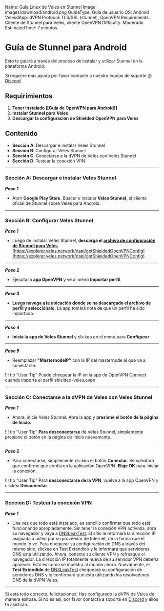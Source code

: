 Name:               Guía Linux de Veles en Stunnel
Image:              images/download/android.png
GuideType:          Guía de usuario
OS:                 Android
VelesdApp:          dVPN
Protocol:           TLS/SSL (stunnel), OpenVPN
Requirements:       Cliente de Stunnel para Veles, cliente OpenVPN
Difficulty:         Moderado
EstimatedTime:      7 minutos

# Guía de Stunnel para Android
Esto te guiará a través del proceso de instalar y utilizar Stunnel en la plataforma Android.  

Si requiere más ayuda por favor contacte a nuestro equipo de soporte @ [Discord](https://discord.gg/P528fGg)

## Requirimientos
1) **Tener instalado [[Guía de OpenVPN para Android]]**  
2) **Instalar Stunnel para Veles**   
3) **Descargar la configuración de Shielded OpenVPN para Veles**  

## Contenido
* **Sección A**: Descargar e instalar Veles Stunnel
* **Sección B**: Configurar Veles Stunnel
* **Sección C**: Conectarse a la dVPN de Veles con Veles Stunnel
* **Sección D**: Testear la conexión VPN 
***

### Sección A: Descargar e instalar Veles Stunnel

***Paso 1***

* Abrir **Google Play Store**. Buscar e instalar **Veles Stunnel**, el cliente oficial de Stunnel sobre Veles para Android.

***

### Sección B: Configurar Veles Stunnel

***Paso 1***  

* Luego de instalar Veles Stunnel, **descarga el [archivo de configuración de Stunnel para Veles](https://explorer.veles.network/dapi/getShieldedOpenVPNConfig)**.  
[https://explorer.veles.network/dapi/getShieldedOpenVPNConfig](https://explorer.veles.network/dapi/getShieldedOpenVPNConfig)

***

***Paso 2***  

* Ejecuta la **app OpenVPN** y ve al menú **Importar perfil**.

***

***Paso 3***  

* **Luego navega a la ubicación donde se ha descargado el archivo de perfil y selecciónalo**. La app tomará nota de que un perfil ha sido importado.

***

***Paso 4***  

* **Inicia la app de Veles Stunnel** y clickea en el menú para **Configurar**.

***

***Paso 5***  

* Reemplazar **"MasternodeIP"** con la IP del masternode al que va a conectarse.  

!!! tip "User Tip"
	Puede chequear la IP  en la app de OpenVPN Connect cuando importa el perfil shielded-veles.ovpn  

***

### Sección C: Conectarse a la dVPN de Veles con Veles Stunnel

***Paso 1***  

* Ahora, inicie Veles Stunnel. Abra la app y **presione el botón de la página de Inicio**.

!!! tip "User Tip"
	**Para desconectarse** de Veles Stunnel, simplemente presione el botón en la página de Inicio nuevamente.  

***

***Paso 2***  

* Para conectarse, simplemente clickea el botón **Conectar**. Se solicitará que confirme que confía en la aplicación OpenVPN. **Elige OK** para iniciar la conexión.  

!!! tip "User Tip"
 	Para **desconectarse de la VPN**, vuelve a la app OpenVPN y clickea **Desconectar**.  

***

### Sección D: Testear la conexión VPN 

***Paso 1***  

* Una vez que todo está instalado, es sencillo confirmar que todo está funcionando apropiadamente. Sin tener la conexión VPN activada, abra su navegador y vaya a [DNSLeakTest](https://www.dnsleaktest.com/).
El sitio le retornará la dirección IP asignada a usted por su proveedor de Internet, de la forma que el mundo lo ve. Para chequear su configuración de DNS a través del mismo sitio, clickee en Test Extendido y le informará que servidores DNS está utilizando.
Ahora, conecte su cliente VPN y refresque el navegador. La dirección IP totalmente nueva de su servidor VPN debería aparecer. Esto es como se muestra al mundo ahora. Nuevamente, el **Test Extendido** de  [DNSLeakTest](https://www.dnsleaktest.com/) chequeará su configuración de servidores DNS y le confirmará que está utilizando los resolvedores DNS de la dVPN Veles.

***

Si está todo correcto. felicitaciones! Has configurado la dVPN de Veles de manera exitosa. Si no es así, por favor contacta a soporte en [Discord](https://discord.gg/P528fGg) y ellos te asistirán.   
